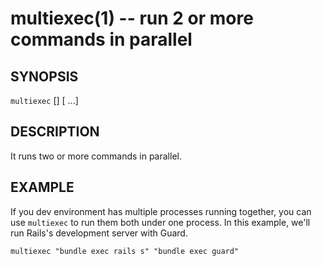 # multiexec(1) -- run 2 or more commands in parallel

## SYNOPSIS

`multiexec` <command1> [<command2>] [<commandN> ...]

## DESCRIPTION

It runs two or more commands in parallel.

## EXAMPLE

If you dev environment has multiple processes running together, you can use `multiexec` to run them both under one process. In this example, we'll run Rails's development server with Guard.

```
multiexec "bundle exec rails s" "bundle exec guard"
```
